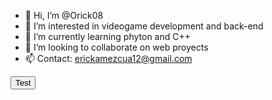 - 👋 Hi, I’m @Orick08
- 👀 I’m interested in videogame development and back-end
- 🌱 I’m currently learning phyton and C++
- 💞️ I’m looking to collaborate on web proyects
- 📫 Contact: erickamezcua12@gmail.com

<button>Test</button>

<!---
Orick08/Orick08 is a ✨ special ✨ repository because its `README.md` (this file) appears on your GitHub profile.
You can click the Preview link to take a look at your changes.
--->
